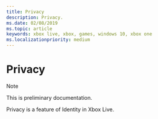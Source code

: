```yaml
---
title: Privacy
description: Privacy.
ms.date: 02/08/2019
ms.topic: article
keywords: xbox live, xbox, games, windows 10, xbox one
ms.localizationpriority: medium
---
```


# Privacy

> [!NOTE]
> This is preliminary documentation.

Privacy is a feature of Identity in Xbox Live.


<!--
## In this section

| Article | Description |
|---------|-------------|
| [Overview of Privacy](overview.md) | Overview of Privacy. |
| [Portal configuration of Privacy](portal.md) | Portal configuration of Privacy. |
| [API for Privacy](api.md) | API for Privacy. |

## See also

[](WinRT-xdk/namespace_microsoft_1_1_xbox_1_1_services_1_1_privacy.md)
-->
